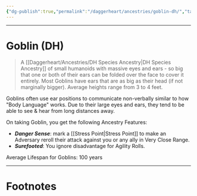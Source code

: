 ```yaml
---
{"dg-publish":true,"permalink":"/daggerheart/ancestries/goblin-dh/","tags":["TTRPG"]}
---
```



---
# Goblin (DH)
> A [[Daggerheart/Ancestries/DH Species Ancestry\|DH Species Ancestry]] of small humanoids with massive eyes and ears - so big that one or both of their ears can be folded over the face to cover it entirely. Most Goblins have ears that are as big as their head (if not marginally bigger). Average heights range from 3 to 4 feet.

Goblins often use ear positions to communicate non-verbally similar to how "Body Language" works. Due to their large eyes and ears, they tend to be able to see & hear from long distances away.

On taking Goblin, you get the following Ancestry Features:
- ***Danger Sense***: mark a [[Stress Point\|Stress Point]] to make an Adversary reroll their attack against you or any ally in Very Close Range.
- ***Surefooted***: You ignore disadvantage for Agility Rolls.

Average Lifespan for Goblins: 100 years

---
# Footnotes